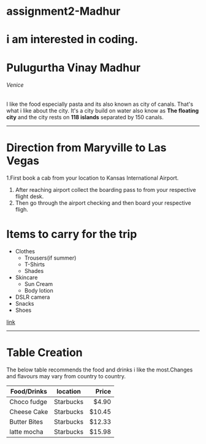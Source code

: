 # assignment2-Madhur
# i am interested in coding.
# Pulugurtha Vinay Madhur
###### Venice

I like the food especially pasta and its also known as city of canals. That's what i like about the city.
It's a city build on water also know as **The floating city** and the city rests on **118 islands** separated by 150 canals.

---
# Direction from Maryville to Las Vegas
1.First book a cab from your location to Kansas International Airport.
  1. After reaching airport collect the boarding pass to from your respective flight desk.
  2. Then go through the airport checking and then board your respective fligh. 

# Items to carry for the trip
* Clothes
    * Trousers(if summer)
    * T-Shirts
    * Shades   
* Skincare
    * Sun Cream
    * Body lotion
* DSLR camera
* Snacks
* Shoes

[link](https://github.com/pvinaymadhur/assignment2-Madhur/blob/main/AboutMe.md)

---

# Table Creation

The below table recommends the food and drinks i like the most.Changes and flavours may vary from country to country.

| Food/Drinks  |     location  |   Price    |
| ----         |     -----     |   ---:     |
| Choco fudge  |   Starbucks   |   $4.90    |
| Cheese Cake  |   Starbucks   |   $10.45   |
| Butter Bites |   Starbucks   |   $12.33   |
| latte mocha  |   Starbucks   |   $15.98   |


